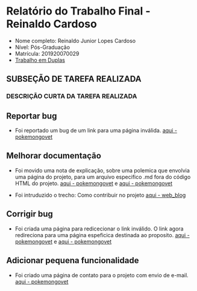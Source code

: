 # Relatório do Trabalho Final - Reinaldo Cardoso

* Nome completo: Reinaldo Junior Lopes Cardoso
* Nível: Pós-Graduação
* Matrícula: 201920070029
* [Trabalho em Duplas](https://github.com/gustavopinto/tesl/blob/master/duplas/Dupla_Reinaldo_Cardoso_2_Wescley_Fontes.md)

## SUBSEÇÃO DE TAREFA REALIZADA

### DESCRIÇÃO CURTA DA TAREFA REALIZADA

## Reportar bug
* Foi reportado um bug de um link para uma página inválida. [aqui - pokemongovet](https://github.com/pokemongovet/pokemongovet.github.io/issues/78)

## Melhorar documentação
* Foi movido uma nota de explicação, sobre uma polemica que envolvia uma página do projeto, para um arquivo especifico .md fora do código HTML do projeto. [aqui - pokemongovet](https://github.com/pokemongovet/pokemongovet.github.io/pull/88) e [aqui - pokemongovet](https://github.com/pokemongovet/pokemongovet.github.io/pull/87)

* Foi intruduzido o trecho: Como contribuir no projeto [aqui - web_blog](https://github.com/wescley/web_blog/pull/2)

## Corrigir bug 
* Foi criada uma página para redicecionar o link inválido. O link agora redireciona para uma página espeficica destinada ao proposito. [aqui - pokemongovet](https://github.com/pokemongovet/pokemongovet.github.io/pull/89) e [aqui - pokemongovet](https://github.com/pokemongovet/pokemongovet.github.io/pull/90)

## Adicionar pequena funcionalidade
* Foi criado uma página de contato para o projeto com envio de e-mail. [aqui - pokemongovet](https://github.com/pokemongovet/pokemongovet.github.io/pull/79)
